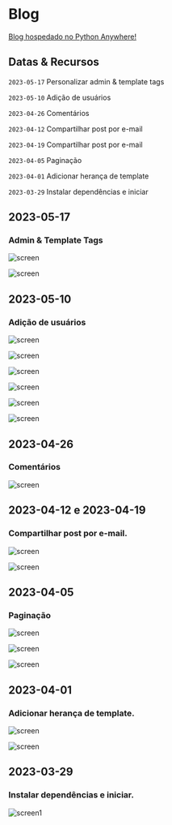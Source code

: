 # Blog


[Blog hospedado no Python Anywhere!](http://apgifro.pythonanywhere.com/)

## Datas & Recursos

`2023-05-17` Personalizar admin & template tags

`2023-05-10` Adição de usuários

`2023-04-26` Comentários

`2023-04-12` Compartilhar post por e-mail

`2023-04-19` Compartilhar post por e-mail

`2023-04-05` Paginação

`2023-04-01` Adicionar herança de template

`2023-03-29` Instalar dependências e iniciar

## 2023-05-17

### Admin & Template Tags

![screen](/readme/admin.png)

![screen](/readme/templatetags.png)

## 2023-05-10

### Adição de usuários

![screen](/readme/c1.png)

![screen](/readme/c2.png)

![screen](/readme/c3.png)

![screen](/readme/c4.png)

![screen](/readme/c5.png)

![screen](/readme/c6.png)

## 2023-04-26

### Comentários

![screen](/readme/imgt.png)

## 2023-04-12 e 2023-04-19

### Compartilhar post por e-mail.

![screen](/readme/2023-04-12.png)

![screen](/readme/2023-04-12.2.png)

## 2023-04-05

### Paginação

![screen](/readme/2023-04-0501.png)

![screen](/readme/2023-04-0502.png)

![screen](/readme/2023-04-0503.png)

## 2023-04-01

### Adicionar herança de template.

![screen](/readme/posts_view.png)

![screen](/readme/post_detail.png)

## 2023-03-29

### Instalar dependências e iniciar.

![screen1](/readme/blog.png)



